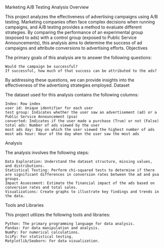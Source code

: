 Marketing A/B Testing Analysis
Overview

This project analyzes the effectiveness of advertising campaigns using A/B testing. Marketing companies often face complex decisions when running campaigns, and A/B testing provides a method to evaluate different strategies. By comparing the performance of an experimental group (exposed to ads) with a control group (exposed to Public Service Announcements), this analysis aims to determine the success of ad campaigns and attribute conversions to advertising efforts.
Objectives

The primary goals of this analysis are to answer the following questions:

    Would the campaign be successful?
    If successful, how much of that success can be attributed to the ads?

By addressing these questions, we can provide insights into the effectiveness of the advertising strategies employed.
Dataset

The dataset used for this analysis contains the following columns:

    Index: Row index
    user id: Unique identifier for each user
    test group: Indicates whether the user saw an advertisement (ad) or a Public Service Announcement (psa)
    converted: Indicates if the user made a purchase (True) or not (False)
    total ads: Number of ads viewed by the user
    most ads day: Day on which the user viewed the highest number of ads
    most ads hour: Hour of the day when the user saw the most ads

Analysis

The analysis involves the following steps:

    Data Exploration: Understand the dataset structure, missing values, and distributions.
    Statistical Testing: Perform chi-squared tests to determine if there are significant differences in conversion rates between the ad and psa groups.
    Impact Assessment: Estimate the financial impact of the ads based on conversion rates and total sales.
    Visualizations: Create graphs to illustrate key findings and trends in the data.

Tools and Libraries

This project utilizes the following tools and libraries:

    Python: The primary programming language for data analysis.
    Pandas: For data manipulation and analysis.
    NumPy: For numerical calculations.
    SciPy: For statistical testing.
    Matplotlib/Seaborn: For data visualization.
